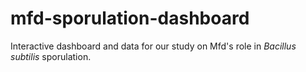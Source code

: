 # mfd-sporulation-dashboard
Interactive dashboard and data for our study on Mfd's role in *Bacillus subtilis* sporulation.
